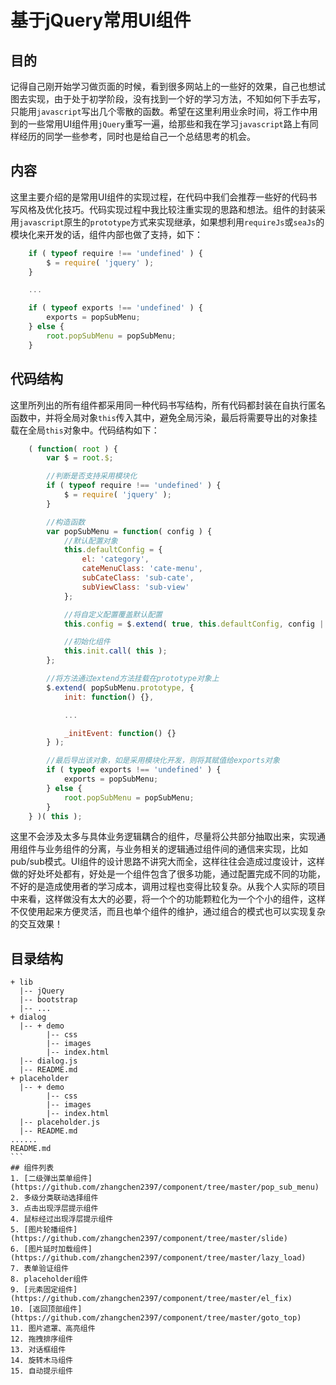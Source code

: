 基于jQuery常用UI组件
=========

## 目的

记得自己刚开始学习做页面的时候，看到很多网站上的一些好的效果，自己也想试图去实现，由于处于初学阶段，没有找到一个好的学习方法，不知如何下手去写，只能用`javascript`写出几个零散的函数。希望在这里利用业余时间，将工作中用到的一些常用UI组件用`jQuery`重写一遍，给那些和我在学习`javascript`路上有同样经历的同学一些参考，同时也是给自己一个总结思考的机会。

## 内容

这里主要介绍的是常用UI组件的实现过程，在代码中我们会推荐一些好的代码书写风格及优化技巧。代码实现过程中我比较注重实现的思路和想法。组件的封装采用`javascript`原生的`prototype`方式来实现继承，如果想利用`requireJs`或`seaJs`的模块化来开发的话，组件内部也做了支持，如下：
```javascript
    if ( typeof require !== 'undefined' ) {
        $ = require( 'jquery' );
    }

    ...

    if ( typeof exports !== 'undefined' ) {
        exports = popSubMenu;
    } else {
        root.popSubMenu = popSubMenu;
    }
```

## 代码结构

这里所列出的所有组件都采用同一种代码书写结构，所有代码都封装在自执行匿名函数中，并将全局对象`this`传入其中，避免全局污染，最后将需要导出的对象挂载在全局`this`对象中。代码结构如下：

```javascript
    ( function( root ) {
        var $ = root.$;

        //判断是否支持采用模块化
        if ( typeof require !== 'undefined' ) {
            $ = require( 'jquery' );
        }

        //构造函数
        var popSubMenu = function( config ) {
            //默认配置对象
            this.defaultConfig = {
                el: 'category',
                cateMenuClass: 'cate-menu',
                subCateClass: 'sub-cate',
                subViewClass: 'sub-view'
            };

            //将自定义配置覆盖默认配置
            this.config = $.extend( true, this.defaultConfig, config || {} );

            //初始化组件
            this.init.call( this );
        };

        //将方法通过extend方法挂载在prototype对象上
        $.extend( popSubMenu.prototype, {
            init: function() {},

            ...

            _initEvent: function() {}
        } );

        //最后导出该对象，如是采用模块化开发，则将其赋值给exports对象
        if ( typeof exports !== 'undefined' ) {
            exports = popSubMenu;
        } else {
            root.popSubMenu = popSubMenu;
        }
    } )( this );
```

这里不会涉及太多与具体业务逻辑耦合的组件，尽量将公共部分抽取出来，实现通用组件与业务组件的分离，与业务相关的逻辑通过组件间的通信来实现，比如pub/sub模式。UI组件的设计思路不讲究大而全，这样往往会造成过度设计，这样做的好处坏处都有，好处是一个组件包含了很多功能，通过配置完成不同的功能，不好的是造成使用者的学习成本，调用过程也变得比较复杂。从我个人实际的项目中来看，这样做没有太大的必要，将一个个的功能颗粒化为一个个小的组件，这样不仅使用起来方便灵活，而且也单个组件的维护，通过组合的模式也可以实现复杂的交互效果！

## 目录结构

``````
+ lib
  |-- jQuery
  |-- bootstrap
  |-- ...
+ dialog
  |-- + demo
        |-- css
        |-- images
        |-- index.html
  |-- dialog.js
  |-- README.md
+ placeholder
  |-- + demo
        |-- css
        |-- images
        |-- index.html
  |-- placeholder.js
  |-- README.md
......
README.md
```
## 组件列表
1. [二级弹出菜单组件](https://github.com/zhangchen2397/component/tree/master/pop_sub_menu)
2. 多级分类联动选择组件
3. 点击出现浮层提示组件
4. 鼠标经过出现浮层提示组件
5. [图片轮播组件](https://github.com/zhangchen2397/component/tree/master/slide)
6. [图片延时加载组件](https://github.com/zhangchen2397/component/tree/master/lazy_load)
7. 表单验证组件
8. placeholder组件
9. [元素固定组件](https://github.com/zhangchen2397/component/tree/master/el_fix)
10. [返回顶部组件](https://github.com/zhangchen2397/component/tree/master/goto_top)
11. 图片遮罩、高亮组件
12. 拖拽排序组件
13. 对话框组件
14. 旋转木马组件
15. 自动提示组件